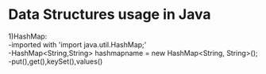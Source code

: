 # Data Structures usage in Java
1)HashMap:<br />
	-imported with  'import java.util.HashMap;'<br />
	-HashMap<String,String> hashmapname = new HashMap<String, String>();<br />
	-put(),get(),keySet(),values()<br />